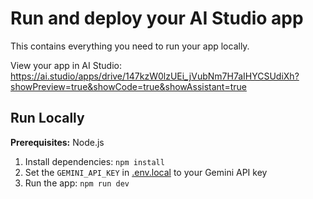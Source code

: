 # Run and deploy your AI Studio app

This contains everything you need to run your app locally.

View your app in AI Studio: https://ai.studio/apps/drive/147kzW0lzUEi_jVubNm7H7aIHYCSUdiXh?showPreview=true&showCode=true&showAssistant=true

## Run Locally

**Prerequisites:**  Node.js


1. Install dependencies:
   `npm install`
2. Set the `GEMINI_API_KEY` in [.env.local](.env.local) to your Gemini API key
3. Run the app:
   `npm run dev`
